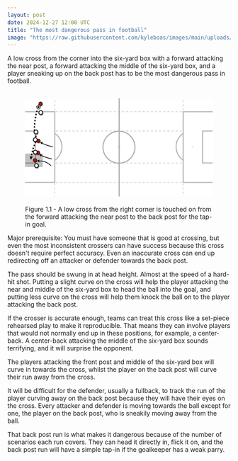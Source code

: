 ```yaml
---
layout: post
date: 2024-12-27 12:00 UTC
title: "The most dangerous pass in football"
image: "https://raw.githubusercontent.com/kyleboas/images/main/uploads/2024/12/24/Image-24Dec2024_19:24:18.png"
---
```


A low cross from the corner into the six-yard box with a forward attacking the near post, a forward attacking the middle of the six-yard box, and a player sneaking up on the back post has to be the most dangerous pass in football.

<!---more--->


<figure>
    <img src="https://raw.githubusercontent.com/kyleboas/images/main/uploads/2024/12/24/Image-24Dec2024_19:24:18.png">
    <figcaption>Figure 1.1 - A low cross from the right corner is touched on from the forward attacking the near post to the back post for the tap-in goal. </figcaption>
</figure>

Major prerequisite: You must have someone that is good at crossing, but even the most inconsistent crossers can have success because this cross doesn't require perfect accuracy. Even an inaccurate cross can end up redirecting off an attacker or defender towards the back post.

The pass should be swung in at head height. Almost at the speed of a hard-hit shot. Putting a slight curve on the cross will help the player attacking the near and middle of the six-yard box to head the ball into the goal, and putting less curve on the cross will help them knock the ball on to the player attacking the back post.

If the crosser is accurate enough, teams can treat this cross like a set-piece rehearsed play to make it reproducible. That means they can involve players that would not normally end up in these positions, for example, a center-back. A center-back attacking the middle of the six-yard box sounds terrifying, and it will surprise the opponent.

The players attacking the front post and middle of the six-yard box will curve in towards the cross, whilst the player on the back post will curve their run away from the cross. 

It will be difficult for the defender, usually a fullback, to track the run of the player curving away on the back post because they will have their eyes on the cross. Every attacker and defender is moving towards the ball except for one, the player on the back post, who is sneakily moving away from the ball.

That back post run is what makes it dangerous because of the number of scenarios each run covers. They can head it directly in, flick it on, and the back post run will have a simple tap-in if the goalkeeper has a weak parry.